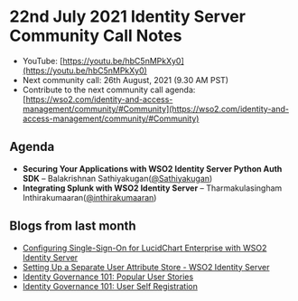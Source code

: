 # 22nd July 2021 Identity Server Community Call Notes

-   YouTube: [https://youtu.be/hbC5nMPkXy0](https://youtu.be/hbC5nMPkXy0)
-   Next community call: 26th August, 2021 (9.30 AM PST)
-   Contribute to the next community call agenda: [https://wso2.com/identity-and-access-management/community/#Community](https://wso2.com/identity-and-access-management/community/#Community)

## Agenda

-   **Securing Your Applications with WSO2 Identity Server Python Auth SDK** – Balakrishnan Sathiyakugan([@Sathiyakugan](https://github.com/Sathiyakugan))
-   **Integrating Splunk with WSO2 Identity Server** – Tharmakulasingham Inthirakumaaran([@inthirakumaaran](https://github.com/inthirakumaaran))

## Blogs from last month

* [Configuring Single-Sign-On for LucidChart Enterprise with WSO2 Identity Server](https://minoli-desilva.medium.com/configuring-single-sign-on-for-lucidchart-enterprise-with-wso2-identity-server-b8e1cd38654b)
* [Setting Up a Separate User Attribute Store - WSO2 Identity Server](https://dimuthuk.medium.com/attribute-store-configuration-wso2-identity-server-6bbaaaf7be7e)
* [Identity Governance 101: Popular User Stories](https://everything1know.wordpress.com/2021/06/11/identity-governance-101-popular-user-stories/)
* [Identity Governance 101: User Self Registration](https://dimuthuk.medium.com/attribute-store-configuration-wso2-identity-server-6bbaaaf7be7e)
